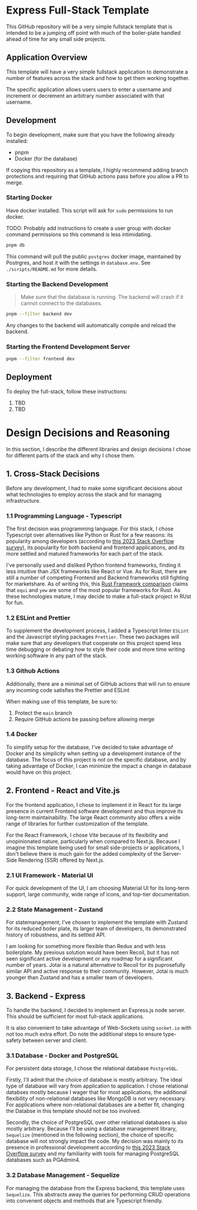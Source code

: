 # Express Full-Stack Template

This GitHub repository will be a very simple fullstack template that is intended to be a jumping off point with much of the boiler-plate handled ahead of time for any small side projects.

## Application Overview

This template will have a very simple fullstack application to demonstrate a number of features across the stack and how to get them working together. 

The specific application allows users users to enter a username and increment or decrement an arbitrary number associated with that username. 

## Development

To begin development, make sure that you have the following already installed:
- pnpm
- Docker (for the database)

If copying this repository as a template, I highly recommend adding branch protections and requiring that GitHub actions pass before you allow a PR to merge.

### Starting Docker

Have docker installed. This script will ask for `sudo` permissions to run docker. 

TODO: Probably add instructions to create a user group with docker command permissions so this command is less intimidating. 

```bash
pnpm db
```

This command will pull the public `postgres` docker image, maintained by Postrgres, and host it with the settings in `database.env`. See `./scripts/README.md` for more details.


### Starting the Backend Development

> Make sure that the database is running. The backend will crash if it cannot connect to the databases. 

```bash
pnpm --filter backend dev
```

Any changes to the backend will automatically compile and reload the backend.

### Starting the Frontend Development Server

```bash
pnpm --filter frontend dev
```

## Deployment

To deploy the full-stack, follow these instructions:

1. TBD
2. TBD

# Design Decisions and Reasoning

In this section, I describe the different libraries and design decisions I chose for different parts of the stack and why I chose them.

## 1. Cross-Stack Decisions

Before any development, I had to make some significant decisions about what technologies to employ across the stack and for managing infrastructure.

### 1.1 Programming Language - Typescript

The first decision was programming language. For this stack, I chose Typescript over alternatives like Python or Rust for a few reasons: its popularity among developers (according to [this 2023 Stack Overflow survey](https://survey.stackoverflow.co/2023/#section-admired-and-desired-programming-scripting-and-markup-languages)), its popularity for both backend and frontend applications, and its more settled and matured frameworks for each part of the stack. 

I've personally used and disliked Python frontend frameworks, finding it less intuitive than JSX frameworks like React or Vue. As for Rust, there are still a number of competing Frontend and Backend frameworks still fighting for marketshare. As of writing this, this [Rust Framework comparison](https://github.com/flosse/rust-web-framework-comparison?tab=readme-ov-file) claims that `equi` and `yew` are some of the most popular frameworks for Rust. As these technologies mature, I may decide to make a full-stack project in RUst for fun. 

### 1.2 ESLint and Prettier

To supplement the development process, I added a Typescript linter `ESLint` and the Javascript styling packages `Prettier`. These two packages will make sure that any developers that cooperate on this project spend less time debugging or debating how to style their code and more time writing working software in any part of the stack.  

### 1.3 Github Actions

Additionally, there are a minimal set of GitHub actions that will run to ensure any incoming code satisfies the Prettier and ESLint 

When making use of this template, be sure to:
1. Protect the `main` branch
2. Require GitHub actions be passing before allowing merge

### 1.4 Docker

To simplify setup for the database, I've decided to take advantage of Docker and its simplicity when setting up a development instance of the database. The focus of this project is not on the specific database, and by taking advantage of Docker, I can minimize the impact a change in database would have on this project. 

## 2. Frontend - React and Vite.js

For the frontend application, I chose to implement it in React for its large presence in current Frontend software development and thus improve its long-term maintainability. The large React community also offers a wide range of libraries for further customization of the template.

For the React Framework, I chose Vite because of its flexibility and unopinionated nature, particularly when compared to Next.js. Because I imagine this template being used for small side-projects or applications, I don't believe there is much gain for the added complexity of the Server-Side Rendering (SSR) offered by Next.js.

### 2.1 UI Framework - Material UI

For quick development of the UI, I am choosing Material UI for its long-term support, large community, wide range of icons, and top-tier documentation.

### 2.2 State Management - Zustand

For statemanagement, I've chosen to implement the template with Zustand for its reduced boiler plate, its larger team of developers, its demonstrated history of robustness, and its settled API.

I am looking for something more flexible than Redux and with less boilerplate. My previous solution would have been Recoil, but it has not seen significant active development or any roadmap for a significant number of years. Jotai is a natural alternative to Recoil for its puprosefully similar API and active response to their community. However, Jotai is much younger than Zustand and has a smaller team of developers.


## 3. Backend - Express

To handle the backend, I decided to implement an Express.js node server. This should be sufficient for most full-stack applications. 

It is also convenient to take advantage of Web-Sockets using `socket.io` with not too much extra effort. Do note the additional steps to ensure type-safety between server and client.

### 3.1 Database - Docker and PostgreSQL

For persistent data storage, I chose the relational database `PostgreSQL`.

Firstly, I'll admit that the choice of database is mostly arbitrary. The ideal type of database will vary from application to application. I chose relational databses mostly because I wager that for most applications, the additional flexibility of non-relational databases like MongoDB is not very necessary. For applications where non-relational databases are a better fit, changing the Databse in this template should not be too involved.

Secondly, the choice of PostgreSQL over other relational databases is also mostly arbitrary. Because I'll be using a database management library, `Sequelize` (mentioned in the following section), the choice of specific database will not strongly impact the code. My decision was mainly to its presence in professional development according to [this 2023 Stack Overflow survey](https://survey.stackoverflow.co/2023/#section-admired-and-desired-programming-scripting-and-markup-languages) and my familiarity with tools for managing PostgreSQL databases such as PGAdmin4.

### 3.2 Database Management - Sequelize

For managing the database from the Express backend, this template uses `Sequelize`. This abstracts away the queries for performing CRUD operations into convenent objects and methods that are Typescript friendly.